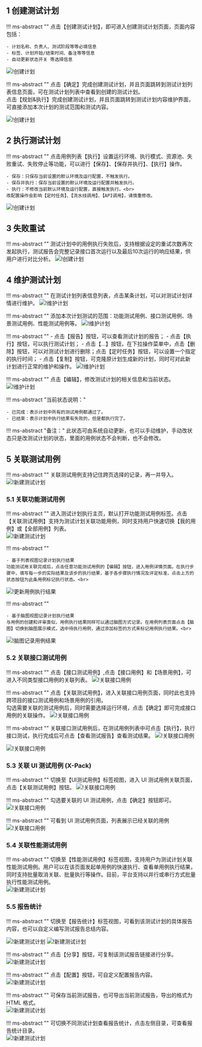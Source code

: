 ## 1 创建测试计划
!!! ms-abstract ""
    点击【创建测试计划】，即可进入创建测试计划页面，页面内容包括：

    - 计划名称、负责人、测试阶段等等必填信息
    - 标签、计划开始/结束时间、备注等等信息
    - 自动更新状态开关 等选择信息
    
![!创建计划](../../../img/track/创建测试计划1.png) 

!!! ms-abstract ""
    点击【确定】完成创建测试计划，并且页面跳转到测试计划列表信息页面，可在测试计划列表中查看到创建的测试计划。<br>
    点击【规划&执行】完成创建测试计划，并且页面跳转到测试计划内容维护界面，可直接添加本次计划的测试范围和测试内容。

![!创建计划](../../../img/track/创建测试计划3.png) 

## 2 执行测试计划
!!! ms-abstract ""
    点击用例列表【执行】设置运行环境、执行模式、资源池、失败重试、失败停止等功能，可以进行【保存】、【保存并执行】、【执行】操作。

    - 保存：只保存当前设置的默认环境及运行配置，不触发执行。
    - 保存并执行：保存当前设置的默认环境及运行配置并触发执行。
    - 执行：不修改当前默认环境及运行配置，直接触发执行。<br>
    改配置操作会影响【定时任务】、【流水线调用】、【API调用】，请慎重修改。

![!创建计划](../../../img/track/执行测试计划.png) 



## 3 失败重试 
!!! ms-abstract ""
    测试计划中的用例执行失败后，支持根据设定的重试次数再次发起执行，测试报告会完整记录接口首次运行以及最后10次运行的响应结果，供用户进行对比分析。
![!创建计划](../../../img/track/查看失败重试请求.png) 


## 4 维护测试计划 
!!! ms-abstract ""
    在测试计划列表信息列表，点击某条计划，可以对测试计划详情进行维护。
![!维护计划](../../../img/track/维护计划1.png) 

!!! ms-abstract ""
    添加本次计划测试的范围：功能测试用例、接口测试用例、场景测试用例、性能测试用例等。
![!维护计划](../../../img/track/维护计划2.png) 

!!! ms-abstract ""
    - 点击【报告】按钮，可以查看测试计划的报告；
    - 点击【执行】按钮，可以执行测试计划；
    - 点击【...】按钮，在下拉操作菜单中，点击【删除】按钮，可以对测试计划进行删除；点击【定时任务】按钮，可以设置一个指定的执行时间；
    - 点击【复制】按钮，可克隆原计划生成新的计划，同时可对此新计划进行正常的维护和操作。
![!维护计划](../../../img/track/维护计划4.png) 

!!! ms-abstract ""
    点击【编辑】，修改测试计划的相关信息和当前状态。
![!维护计划](../../../img/track/维护计划5.png) 

!!! ms-abstract "当前状态说明："

    - 已完成：表示计划中所有的测试用例都通过了。
    - 已结束：表示计划中执行结果有失败的，但是都执行完了。
    
!!! ms-abstract "备注："
    此状态可由系统自动更新，也可以手动维护，手动改状态只是改测试计划的状态，里面的用例状态不会判断，也不会修改。

## 5 关联测试用例 
!!! ms-abstract ""
    关联测试用例支持记住跨页选择的记录，再一并导入。
![!新建测试计划](../../../img/track/跨页选择进行导入.png)

### 5.1 关联功能测试用例	
!!! ms-abstract ""
    进入测试计划执行主页，默认打开功能测试用例标签。点击【关联测试用例】支持为测试计划关联功能用例，同时支持用户快速切换【我的用例】或【全部用例】列表。<br>
![!新建测试计划](../../../img/track/切换用例列表.png)

!!! ms-abstract ""

    - 基于列表视图记录计划执行结果
    功能测试用关联完成后，点击任意功能测试用例的【编辑】按钮，进入用例详情页面。在执行步骤中，填写每一步的实际结果及该步的执行结果，基于各步骤执行情况及评定标准，点击上方的状态按钮为此条用例标记执行状态。<br>
![!更新用例执行结果](../../../img/track/更新用例执行结果.png)

!!! ms-abstract ""

    - 基于脑图视图记录计划执行结果
    与用例的创建和评审类似，用例执行结果同样可以通过脑图方式记录。在用例列表页面点击【脑图】切换到脑图展示模式，选中待执行用例，通过添加标签的方式来标记用例执行结果。<br>
![!脑图记录用例结果](../../../img/track/脑图记录用例结果.png)

### 5.2 关联接口测试用例	
!!! ms-abstract ""
    点击【接口测试用例】,点击【接口用例】和【场景用例】，可进入不同类型接口用例的关联列表。
![!关联接口用例](../../../img/track/关联接口用例1.png)

!!! ms-abstract ""
    点击【关联测试用例】，进入关联接口用例页面，同时此也支持跨项目的接口测试用例和场景用例的引用。<br>
    勾选需要关联的测试用例后，同时需要选择运行环境，点击【确定】即可完成接口用例的关联操作。
![!关联接口用例](../../../img/track/关联接口用例2.png)

!!! ms-abstract ""
    关联接口测试用例后，在测试用例列表中可点击【执行】，执行接口测试，执行完成后可点击【查看测试报告】查看测试结果。
![!关联接口用例](../../../img/track/关联接口用例4.png)

![!关联接口用例](../../../img/track/关联接口用例5.png)

### 5.3 关联 UI 测试用例 (X-Pack)	
!!! ms-abstract ""
    切换至【UI测试用例】标签视图，进入 UI 测试用例关联页面，点击【关联测试用例】按钮。
![!关联接口用例](../../../img/track/关联UI测试用例1.png)

!!! ms-abstract ""
    勾选要关联的 UI 测试用例，点击【确定】按钮即可。
![!关联接口用例](../../../img/track/关联UI测试用例2.png)

!!! ms-abstract ""
    可看到 UI 测试用例页面，列表展示已经关联的用例
![!关联接口用例](../../../img/track/关联UI测试用例3.png)

### 5.4 关联性能测试用例
!!! ms-abstract ""
    切换至【性能测试用例】标签视图，支持用户为测试计划关联性能测试用例。用户可以在该页面发起单用例的快速执行、查看单用例执行结果，同时支持批量取消关联、批量执行等操作。目前，平台支持以并行或串行方式批量执行性能测试用例。<br>
![!新建测试计划](../../../img/track/测试计划关联性能用例.png)

### 5.5 报告统计 
!!! ms-abstract ""
    切换至【报告统计】标签视图，可看到该测试计划的具体报告内容，也可以自定义编写测试报告总结内容。 <br>

![!新建测试计划](../../../img/track/测试计划报告统计.png)
![!新建测试计划](../../../img/track/测试计划报告统计编写总结.png)

!!! ms-abstract ""
    点击【分享】按钮，可复制该测试报告链接进行分享。<br>
![!新建测试计划](../../../img/track/测试计划报告分享链接.png)

!!! ms-abstract ""
    点击【配置】按钮，可自定义配置报告内容。<br>
![!新建测试计划](../../../img/track/测试计划报告统计配置.png)

!!! ms-abstract ""
    可保存当前测试报告，也可导出当前测试报告，导出的格式为 HTML 格式。<br>
![!新建测试计划](../../../img/track/测试计划报告保存导出.png)

!!! ms-abstract ""
    可切换不同测试计划查看报告统计，点击左侧目录，可查看报告统计目录。<br>
![!新建测试计划](../../../img/track/测试计划报告目录.png)